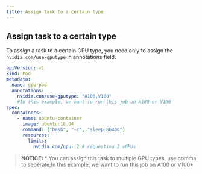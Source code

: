 ```yaml
---
title: Assign task to a certain type
---
```


## Assign task to a certain type

To assign a task to a certain GPU type, you need only to assign the `nvidia.com/use-gputype` in annotations field.

```yaml
apiVersion: v1
kind: Pod
metadata:
  name: gpu-pod
  annotations:
    nvidia.com/use-gputype: "A100,V100"
    #In this example, we want to run this job on A100 or V100
spec:
  containers:
    - name: ubuntu-container
      image: ubuntu:18.04
      command: ["bash", "-c", "sleep 86400"]
      resources:
        limits:
          nvidia.com/gpu: 2 # requesting 2 vGPUs
```

> **NOTICE:** * You can assign this task to multiple GPU types, use comma to seperate,In this example, we want to run this job on A100 or V100*
